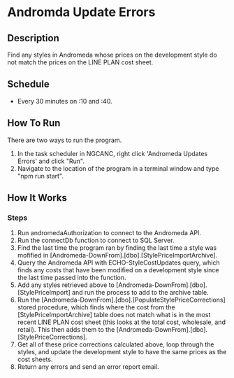 # Andromda Update Errors

## Description

Find any styles in Andromeda whose prices on the development style do not match the prices on the LINE PLAN cost sheet.

## Schedule

- Every 30 minutes on :10 and :40.

## How To Run

There are two ways to run the program.

1. In the task scheduler in NGCANC, right click 'Andromeda Updates Errors' and click "Run".
2. Navigate to the location of the program in a terminal window and type "npm run start".

## How It Works

### Steps

1. Run andromedaAuthorization to connect to the Andromeda API.
2. Run the connectDb function to connect to SQL Server.
3. Find the last time the program ran by finding the last time a style was mofified in [Andromeda-DownFrom].[dbo].[StylePriceImportArchive].
4. Query the Andromeda API with ECHO-StyleCostUpdates query, which finds any costs that have been modified on a development style since the last time passed into the function.
5. Add any styles retrieved above to [Andromeda-DownFrom].[dbo].[StylePriceImport] and run the process to add to the archive table.
6. Run the [Andromeda-DownFrom].[dbo].[PopulateStylePriceCorrections] stored procedure, which finds where the cost from the [StylePriceImportArchive] table does not match what is in the most recent LINE PLAN cost sheet (this looks at the total cost, wholesale, and retail). This then adds them to the [Andromeda-DownFrom].[dbo].[StylePriceCorrections].
7. Get all of these price corrections calculated above, loop through the styles, and update the development style to have the same prices as the cost sheets.
8. Return any errors and send an error report email.
